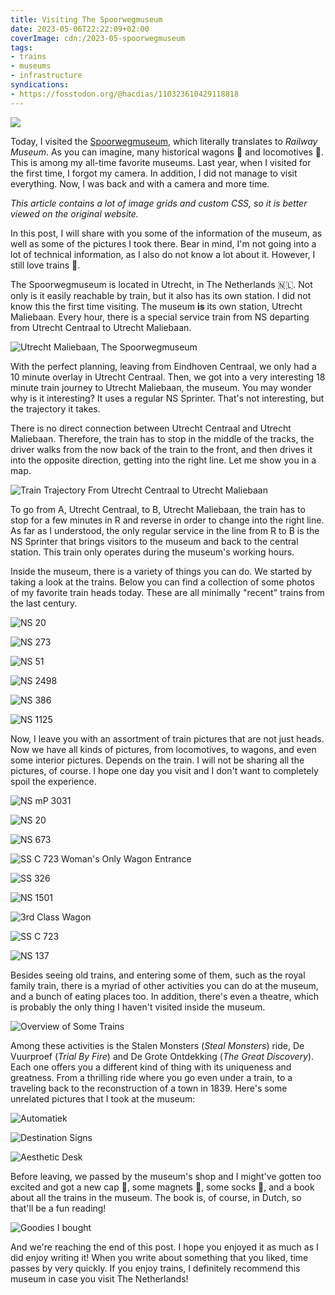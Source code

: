 ```yaml
---
title: Visiting The Spoorwegmuseum
date: 2023-05-06T22:22:09+02:00
coverImage: cdn:/2023-05-spoorwegmuseum
tags:
- trains
- museums
- infrastructure
syndications:
- https://fosstodon.org/@hacdias/110323610429118818
---
```


<style>
.train-gif {
  margin-top: -1.5rem;
  margin-right: -4rem;
  max-width: 15rem;
}

.train-gif + p {
  margin-top: 2.5rem;
}
</style>

![](https://cdn.hacdias.com/media/2023-05-train.gif?class=pixelated+left+train-gif)

Today, I visited the [Spoorwegmuseum](https://www.spoorwegmuseum.nl/), which literally translates to *Railway Museum*. As you can imagine, many historical wagons 🚃 and locomotives 🚂. This is among my all-time favorite museums. Last year, when I visited for the first time, I forgot my camera. In addition, I did not manage to visit everything. Now, I was back and with a camera and more time.

<!--more-->

<p class='dn'><em>This article contains a lot of image grids and custom CSS, so it is better viewed on the original website.</em></p>

<style>
:root,
:root.dark {
  --c-h: 21;
  --c-s: 27%;
  --c-l: 47%;
}

.grid3 {
    grid-template-columns: repeat(3, 1fr);
}
</style>

In this post, I will share with you some of the information of the museum, as well as some of the pictures I took there. Bear in mind, I'm not going into a lot of technical information, as I also do not know a lot about it. However, I still love trains 🚅.

The Spoorwegmuseum is located in Utrecht, in The Netherlands 🇳🇱. Not only is it easily reachable by train, but it also has its own station. I did not know this the first time visiting. The museum **is** its own station, Utrecht Maliebaan. Every hour, there is a special service train from NS departing from Utrecht Centraal to Utrecht Maliebaan.

![Utrecht Maliebaan, The Spoorwegmuseum](cdn:/2023-05-spoorwegmuseum?class=fw)

With the perfect planning, leaving from Eindhoven Centraal, we only had a 10 minute overlay in Utrecht Centraal. Then, we got into a very interesting 18 minute train journey to Utrecht Maliebaan, the museum. You may wonder why is it interesting? It uses a regular NS Sprinter. That's not interesting, but the trajectory it takes.

There is no direct connection between Utrecht Centraal and Utrecht Maliebaan. Therefore, the train has to stop in the middle of the tracks, the driver walks from the now back of the train to the front, and then drives it into the opposite direction, getting into the right line. Let me show you in a map.

![Train Trajectory From Utrecht Centraal to Utrecht Maliebaan](cdn:/2023-05-spoorwegmuseum-train-route?class=fw)

To go from A, Utrecht Centraal, to B, Utrecht Maliebaan, the train has to stop for a few minutes in R and reverse in order to change into the right line. As far as I understood, the only regular service in the line from R to B is the NS Sprinter that brings visitors to the museum and back to the central station. This train only operates during the museum's working hours.

Inside the museum, there is a variety of things you can do. We started by taking a look at the trains. Below you can find a collection of some photos of my favorite train heads today. These are all minimally "recent" trains from the last century.

<div class='fw fg grid3'>

![NS 20](cdn:/2023-05-spoorwegmuseum-ns-20?caption=false)

![NS 273](cdn:/2023-05-spoorwegmuseum-ns-273?caption=false)

![NS 51](cdn:/2023-05-spoorwegmuseum-ns-51?caption=false)

![NS 2498](cdn:/2023-05-spoorwegmuseum-ns-2498?caption=false)

![NS 386](cdn:/2023-05-spoorwegmuseum-ns-386?caption=false)

![NS 1125](cdn:/2023-05-spoorwegmuseum-ns-1125?caption=false)

</div>

Now, I leave you with an assortment of train pictures that are not just heads. Now we have
all kinds of pictures, from locomotives, to wagons, and even some interior pictures. Depends on the train.
I will not be sharing all the pictures, of course. I hope one day you visit and I don't want
to completely spoil the experience.

<div class='fw fg'>

![NS mP 3031](cdn:/2023-05-spoorwegmuseum-ns-3031?caption=false)

![NS 20](cdn:/2023-05-spoorwegmuseum-ns-20-side?caption=false)

</div>

![NS 673](cdn:/2023-05-spoorwegmuseum-ns-673?caption=false&class=fw)

<div class='fw fg'>

![SS C 723 Woman's Only Wagon Entrance](cdn:/2023-05-spoorwegmuseum-ss-723-wo?caption=false)

![SS 326](cdn:/2023-05-spoorwegmuseum-ss-326?caption=false)

</div>

<div class='fw fg'>

![NS 1501](cdn:/2023-05-spoorwegmuseum-ns-1501?caption=false)

![3rd Class Wagon](cdn:/2023-05-spoorwegmuseum-3d-class?caption=false)

![SS C 723](cdn:/2023-05-spoorwegmuseum-ss-723?caption=false)

![NS 137](cdn:/2023-05-spoorwegmuseum-ns-137?caption=false)

</div>

Besides seeing old trains, and entering some of them, such as the royal family train, there is a myriad of other activities you can do at the museum, and a bunch of eating places too. In addition, there's even a theatre, which is probably the only thing I haven't visited inside the museum.

![Overview of Some Trains](cdn:/2023-05-spoorwegmuseum-overview?caption=false&class=fw)

Among these activities is the Stalen Monsters (*Steal Monsters*) ride, De Vuurproef (*Trial By Fire*) and De Grote Ontdekking (*The Great Discovery*). Each one offers you a different kind of thing with its uniqueness and greatness. From a thrilling ride where you go even under a train, to a traveling back to the reconstruction of a town in 1839. Here's some unrelated pictures that I took at the museum:

<div class='fg fw grid3'>

![Automatiek](cdn:/2023-05-spoorwegmuseum-automatiek?caption=false)

![Destination Signs](cdn:/2023-05-spoorwegmuseum-naartoe?caption=false)

![Aesthetic Desk](cdn:/2023-05-spoorwegmuseum-desk?caption=false)

</div>

Before leaving, we passed by the museum's shop and I might've gotten too excited and got a new cap 🧢, some magnets 🧲, some socks 🧦, and a book about all the trains in the museum. The book is, of course, in Dutch, so that'll be a fun reading!

![Goodies I bought](cdn:/2023-05-spoorwegmuseum-goodies?class=fw&caption=false)

And we're reaching the end of this post. I hope you enjoyed it as much as I did enjoy writing it! When you write about something that you liked, time passes by very quickly. If you enjoy trains, I definitely recommend this museum in case you visit The Netherlands!
